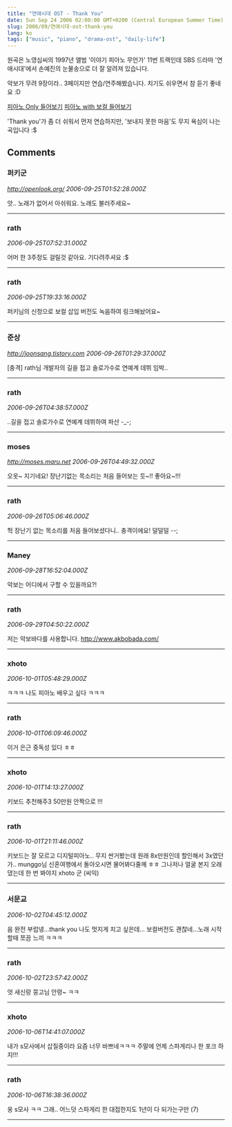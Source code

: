 ```yaml
---
title: "연애시대 OST - Thank You"
date: Sun Sep 24 2006 02:00:00 GMT+0200 (Central European Summer Time)
slug: 2006/09/연애시대-ost-thank-you
lang: ko
tags: ["music", "piano", "drama-ost", "daily-life"]
---
```


원곡은 노영심씨의 1997년 앨범 '이야기 피아노 무언가' 11번 트랙인데
SBS 드라마 '연애시대'에서 손예진의 눈물송으로 더 잘 알려져 있습니다.

악보가 무려 9장이라.. 3페이지만 연습/연주해봤습니다.
치기도 쉬우면서 참 듣기 좋네요 :D

[피아노 Only 들어보기](/files/ThankYou_060925.mp3)
[피아노 with 보컬 들어보기](/files/ThankYou_060925_voc2.mp3)

'Thank you'가 좀 더 쉬워서 먼저 연습하지만, 
'보내지 못한 마음'도 무지 욕심이 나는 곡입니다 :$

## Comments

### 퍼키군
*http://openlook.org/*
*2006-09-25T01:52:28.000Z*

앗.. 노래가 없어서 아쉬워요. 노래도 불러주세요~

---

### rath
*2006-09-25T07:52:31.000Z*

어머 한 3주정도 걸릴것 같아요. 기다려주셔요 :$

---

### rath
*2006-09-25T19:33:16.000Z*

퍼키님의 신청으로 보컬 삽입 버전도 녹음하여 링크해놨어요~

---

### 준상
*http://joonsang.tistory.com*
*2006-09-26T01:29:37.000Z*

[충격] rath님 개발자의 길을 접고 솔로가수로 연예계 데뷔 임박..

---

### rath
*2006-09-26T04:38:57.000Z*

..길을 접고 솔로가수로 연예계 데뷔하여 파산 -_-;

---

### moses
*http://moses.maru.net*
*2006-09-26T04:49:32.000Z*

오옷~ 지기네요! 장난기없는 목소리는 처음 들어보는 듯~!! 좋아요~!!!

---

### rath
*2006-09-26T05:06:46.000Z*

헉 장난기 없는 목소리를 처음 들어보셨다니.. 충격이에요! 덜덜덜 --;

---

### Maney
*2006-09-28T16:52:04.000Z*

악보는 어디에서 구할 수 있을까요?!

---

### rath
*2006-09-29T04:50:22.000Z*

저는 악보바다를 사용합니다. http://www.akbobada.com/

---

### xhoto
*2006-10-01T05:48:29.000Z*

ㅋㅋㅋ
나도 피아노 배우고 싶다 ㅋㅋㅋ

---

### rath
*2006-10-01T06:09:46.000Z*

이거 은근 중독성 있다 ㅎㅎ

---

### xhoto
*2006-10-01T14:13:27.000Z*

키보드 추천해주3 50만원 안짝으로 !!!

---

### rath
*2006-10-01T21:11:46.000Z*

키보드는 잘 모르고 디지털피아노.. 무지 싼거봤는데 원래 8x만원인데 할인해서 3x였던가.. munggo님 신혼여행에서 돌아오시면 물어봐다줄께 ㅎㅎ
그나저나 얼굴 본지 오래댔는데 한 번 봐야지 xhoto 군 (씨익)

---

### 서문교
*2006-10-02T04:45:12.000Z*

음 완전 부럽넹...thank you 나도 멋지게 치고 싶은데...
보컬버전도 괜찮네...노래 시작할때 쪼끔 느끼 ㅋㅋㅋ

---

### rath
*2006-10-02T23:57:42.000Z*

엇 새신랑 뭉고님 안령~ ㅋㅋ

---

### xhoto
*2006-10-06T14:41:07.000Z*

내가 s모사에서 삽질중이라 요즘 너무 바쁘네ㅋㅋㅋ
주말에 언제 스파게리나 한 포크 하지!!!

---

### rath
*2006-10-06T16:38:36.000Z*

옹 s모사 ㅋㅋ 그래.. 어느덧 스파게리 한 대접한지도 1년이 다 되가는구만 (7)

---
